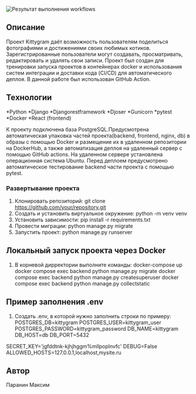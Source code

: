 ![Результат выполнения workflows](https://github.com/PivkaDl9Rivka/kittygram_final/actions/workflows/main.yml)

## Описание
Проект Kittygram даёт возможность пользователям поделиться фотографиями и достижениями своих любимых котиков. Зарегистрированные пользователи могут создавать, просматривать, редактировать и удалять свои записи.
Проект был создан для тренировки запуска проектов в контейнерах docker и использования систем интеграции и доставки кода (CI/CD) для автоматического деплоя. В данной работе был использован GitHub Action. 


## Teхнологии 
*Python
*Django
*Djangorestframework
*Djoser
*Gunicorn
*pytest
*Docker
*React (frontend)

К проекту подключена база PostgreSQL.Предусмотрена автоматическая упаковка частей проекта(backend, frontend, nginx, db) в образы с помощью Docker и размещение их в удаленном репозитории на DockerHub, а также автоматизация деплоя на удаленный сервер с помощью GitHub actions. На удаленном сервере установлена операционная система Ubuntu. Перед деплоем предусмотрено автоматическое тестирование backend части проекта с помощью pytest.

### Развертывание проекта
1. Клонировать репозиторий:
git clone https://github.com/your/repository.git
2. Создать и установить виртуальное окружение:
python -m venv venv
3. Установить зависимости:
pip install -r requirements.txt
4. Провести миграции:
python manage.py migrate
4. Запустить проект:
python manage.py runserver

## Локальный запуск проекта через Docker
1. В корневой дирректории выполните команды:
docker-compose up
docker compose exec backend python manage.py migrate
docker compose exec backend python manage.py createsuperuser
docker compose exec backend python manage.py collectstatic

## Пример заполнения .env
1. Создать .env, в которой нужно заполнить строки по примеру:
POSTGRES_DB=kittygram
POSTGRES_USER=kittygram_user
POSTGRES_PASSWORD=kittygram_password
DB_NAME=kittygram
DB_HOST=db
DB_PORT=5432

SECRET_KEY='jgfddtnk-kjhjhggm%mllpoplnvfc'
DEBUG=False
ALLOWED_HOSTS=127.0.0.1,localhost,mysite.ru


## Автор
Паранин Максим